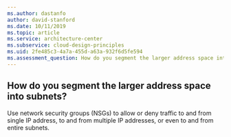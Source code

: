 ```yaml
---
ms.author: dastanfo
author: david-stanford
ms.date: 10/11/2019
ms.topic: article
ms.service: architecture-center
ms.subservice: cloud-design-principles
ms.uid: 2fe485c3-4a7a-455d-a63a-932f6d5fe594
ms.assessment_question: How do you segment the larger address space into subnets?
---
```

## How do you segment the larger address space into subnets?

Use network security groups (NSGs) to allow or deny traffic to and from single IP address, to and from multiple IP addresses, or even to and from entire subnets.
